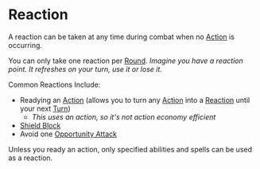 # Reaction

A reaction can be taken at any time during combat when no [Action](Action.md) is occurring.

You can only take one reaction per [Round](Round.md).
*Imagine you have a reaction point. It refreshes on your turn, use it or lose it.*

Common Reactions Include:
- Readying an [Action](Action.md) (allows you to turn any [Action](Action.md) into a [Reaction](Reaction.md) until your next [Turn](Turn.md))
	- *This uses an action, so it's not action economy efficient*
- [Shield Block](../Items/Equipment/Individual%20Item%20Cards/Armors/Armor%20Properties/Shield%20Property.md#Shield%20Block)
- Avoid one [Opportunity Attack](Movement.md#Opportunity%20Attacks)

Unless you ready an action, only specified abilities and spells can be used as a reaction.